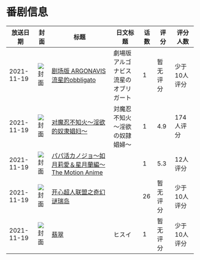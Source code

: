 # 番剧信息

|放送日期|封面|标题|日文标题|话数|评分|评分人数|
|---|---|---|---|---|---|---|
|2021-11-19|![封面](https://lain.bgm.tv/pic/cover/c/56/cc/337274_133r8.jpg)|[剧场版 ARGONAVIS 流星的obbligato](https://bangumi.tv/subject/337274)|劇場版アルゴナビス 流星のオブリガート|1|暂无评分|少于10人评分|
|2021-11-19|![封面](https://bangumi.tv/img/no_icon_subject.png)|[对魔忍不知火～淫欲的奴隶娼妇～](https://bangumi.tv/subject/354311)|対魔忍不知火～淫欲の奴隷娼婦～|1|4.9|174人评分|
|2021-11-19|![封面](https://bangumi.tv/img/no_icon_subject.png)|[パパ活カノジョ～如月莉愛＆星月蘭編～ The Motion Anime](https://bangumi.tv/subject/357520)||1|5.3|12人评分|
|2021-11-19|![封面](https://lain.bgm.tv/pic/cover/c/33/52/410023_7PgYU.jpg)|[开心超人联盟之奇幻谜瑞岛](https://bangumi.tv/subject/410023)||26|暂无评分|少于10人评分|
|2021-11-19|![封面](https://lain.bgm.tv/pic/cover/c/d5/35/416444_kURVD.jpg)|[翡翠](https://bangumi.tv/subject/416444)|ヒスイ|1|暂无评分|少于10人评分|
